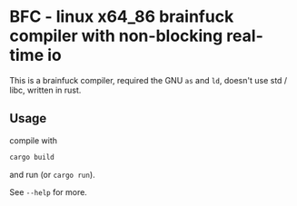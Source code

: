 # BFC - linux x64\_86 brainfuck compiler with non-blocking real-time io

This is a brainfuck compiler, required the GNU `as` and `ld`, doesn't use std / libc, written in rust.

## Usage

compile with

```bash
cargo build
```

and run (or `cargo run`).

See `--help` for more.
